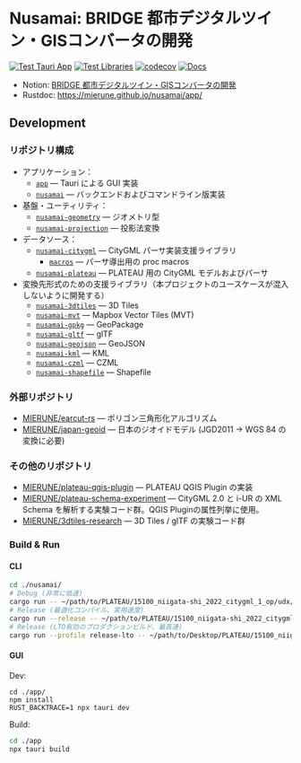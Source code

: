 # Nusamai: BRIDGE 都市デジタルツイン・GISコンバータの開発

[![Test Tauri App](https://github.com/MIERUNE/nusamai/actions/workflows/test_app.yml/badge.svg)](https://github.com/MIERUNE/nusamai/actions/workflows/test_app.yml)
[![Test Libraries](https://github.com/MIERUNE/nusamai/actions/workflows/test_libs.yml/badge.svg)](https://github.com/MIERUNE/nusamai/actions/workflows/test_libs.yml)
[![codecov](https://codecov.io/gh/MIERUNE/nusamai/graph/badge.svg?token=oa62wDWoqu)](https://codecov.io/gh/MIERUNE/nusamai)
[![Docs](https://github.com/MIERUNE/nusamai/actions/workflows/doc.yml/badge.svg)](https://mierune.github.io/nusamai/app/)

- Notion: [BRIDGE 都市デジタルツイン・GISコンバータの開発](https://www.notion.so/mierune/BRIDGE-GIS-461ba0355b3041619ed3f303a8b0166f)
- Rustdoc: <https://mierune.github.io/nusamai/app/>

## Development

### リポジトリ構成

- アプリケーション：
    - [`app`](./app/) &mdash; Tauri による GUI 実装
    - [`nusamai`](./nusamai/) &mdash; バックエンドおよびコマンドライン版実装
- 基盤・ユーティリティ：
  - [`nusamai-geometry`](./nusamai-geometry/) &mdash; ジオメトリ型
  - [`nusamai-projection`](./nusamai-projection/) &mdash; 投影法変換
- データソース：
    - [`nusamai-citygml`](./nusamai-plateau/citygml/) &mdash; CityGML パーサ実装支援ライブラリ
        - [`macros`](./nusamai-plateau/citygml/macros/) &mdash; パーサ導出用の proc macros
    - [`nusamai-plateau`](./nusamai-plateau/) &mdash; PLATEAU 用の CityGML モデルおよびパーサ
- 変換先形式のための支援ライブラリ（本プロジェクトのユースケースが混入しないように開発する）
    - [`nusamai-3dtiles`](./nusamai-3dtiles/) &mdash; 3D Tiles
    - [`nusamai-mvt`](./nusamai-mvt/) &mdash; Mapbox Vector Tiles (MVT)
    - [`nusamai-gpkg`](./nusamai-gpkg/) &mdash; GeoPackage
    - [`nusamai-gltf`](./nusamai-gltf/) &mdash; glTF
    - [`nusamai-geojson`](./nusamai-geojson/) &mdash; GeoJSON
    - [`nusamai-kml`](./nusamai-kml/) &mdash; KML
    - [`nusamai-czml`](./nusamai-kml/) &mdash; CZML
    - [`nusamai-shapefile`](./nusamai-shapefile/) &mdash; Shapefile

### 外部リポジトリ

- [MIERUNE/earcut-rs](https://github.com/MIERUNE/earcut-rs) &mdash; ポリゴン三角形化アルゴリズム
- [MIERUNE/japan-geoid](https://github.com/MIERUNE/japan-geoid) &mdash; 日本のジオイドモデル (JGD2011 → WGS 84 の変換に必要)

### その他のリポジトリ

- [MIERUNE/plateau-qgis-plugin](https://github.com/MIERUNE/plateau-qgis-plugin) &mdash; PLATEAU QGIS Plugin の実装
- [MIERUNE/plateau-schema-experiment](https://github.com/MIERUNE/plateau-schema-experiment) &mdash; CityGML 2.0 と i-UR の XML Schema を解析する実験コード群。QGIS Pluginの属性列挙に使用。
- [MIERUNE/3dtiles-research](https://github.com/MIERUNE/3dtiles-research) &mdash; 3D Tiles / glTF の実験コード群

### Build &amp; Run

#### CLI

```bash
cd ./nusamai/
# Debug (非常に低速)
cargo run -- ~/path/to/PLATEAU/15100_niigata-shi_2022_citygml_1_op/udx/bldg/*.gml --sink geojson --output foobar.geojson
# Release (最適化コンパイル、実用速度)
cargo run --release -- ~/path/to/PLATEAU/15100_niigata-shi_2022_citygml_1_op/udx/bldg/*.gml --sink geojson --output foobar.geojson
# Release (LTO有効のプロダクションビルド、最高速)
cargo run --profile release-lto -- ~/path/to/Desktop/PLATEAU/15100_niigata-shi_2022_citygml_1_op/udx/bldg/*.gml --sink geojson --output foobar.geojson
```

#### GUI

Dev:

```console
cd ./app/
npm install
RUST_BACKTRACE=1 npx tauri dev
```

Build:

```bash
cd ./app
npx tauri build
```
